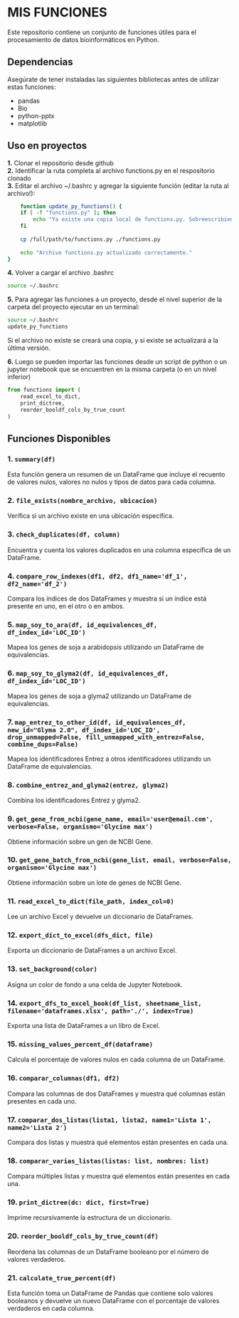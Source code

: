 # MIS FUNCIONES

Este repositorio contiene un conjunto de funciones útiles para el procesamiento de datos bioinformáticos en Python.

## Dependencias

Asegúrate de tener instaladas las siguientes bibliotecas antes de utilizar estas funciones:

- pandas
- Bio
- python-pptx
- matplotlib

## Uso en proyectos

**1.** Clonar el repositorio desde github<br>
**2.** Identificar la ruta completa al archivo functions.py en el respositorio clonado<br>
**3.** Editar el archivo ~/.bashrc y agregar la siguiente función (editar la ruta al archivo!):

```bash
    function update_py_functions() {
    if [ -f "functions.py" ]; then
        echo "Ya existe una copia local de functions.py. Sobreescribiendo..."
    fi
    
    cp /full/path/to/functions.py ./functions.py
    
    echo "Archivo functions.py actualizado correctamente."
}

```
**4.** Volver a cargar el archivo .bashrc

```bash
source ~/.bashrc
```

**5.** Para agregar las funciones a un proyecto, desde el nivel superior de la carpeta del proyecto ejecutar en un terminal:

```bash
source ~/.bashrc
update_py_functions
```
Si el archivo no existe se creará una copia, y si existe se actualizará a la última versión.

**6.** Luego se pueden importar las funciones desde un script de python o un jupyter notebook que se encuentren en la misma carpeta (o en un nivel inferior)

```python
from functions import (
    read_excel_to_dict,
    print_dictree,
    reorder_booldf_cols_by_true_count
)
```

## Funciones Disponibles

### 1. `summary(df)`

Esta función genera un resumen de un DataFrame que incluye el recuento de valores nulos, valores no nulos y tipos de datos para cada columna.

### 2. `file_exists(nombre_archivo, ubicacion)`

Verifica si un archivo existe en una ubicación específica.

### 3. `check_duplicates(df, column)`

Encuentra y cuenta los valores duplicados en una columna específica de un DataFrame.

### 4. `compare_row_indexes(df1, df2, df1_name='df_1', df2_name='df_2')`

Compara los índices de dos DataFrames y muestra si un índice está presente en uno, en el otro o en ambos.

### 5. `map_soy_to_ara(df, id_equivalences_df, df_index_id='LOC_ID')`

Mapea los genes de soja a arabidopsis utilizando un DataFrame de equivalencias.

### 6. `map_soy_to_glyma2(df, id_equivalences_df, df_index_id='LOC_ID')`

Mapea los genes de soja a glyma2 utilizando un DataFrame de equivalencias.

### 7. `map_entrez_to_other_id(df, id_equivalences_df, new_id="Glyma 2.0", df_index_id='LOC_ID', drop_unmapped=False, fill_unmapped_with_entrez=False, combine_dups=False)`

Mapea los identificadores Entrez a otros identificadores utilizando un DataFrame de equivalencias.

### 8. `combine_entrez_and_glyma2(entrez, glyma2)`

Combina los identificadores Entrez y glyma2.

### 9. `get_gene_from_ncbi(gene_name, email='user@email.com', verbose=False, organismo='Glycine max')`

Obtiene información sobre un gen de NCBI Gene.

### 10. `get_gene_batch_from_ncbi(gene_list, email, verbose=False, organismo='Glycine max')`

Obtiene información sobre un lote de genes de NCBI Gene.

### 11. `read_excel_to_dict(file_path, index_col=0)`

Lee un archivo Excel y devuelve un diccionario de DataFrames.

### 12. `export_dict_to_excel(dfs_dict, file)`

Exporta un diccionario de DataFrames a un archivo Excel.

### 13. `set_background(color)`

Asigna un color de fondo a una celda de Jupyter Notebook.

### 14. `export_dfs_to_excel_book(df_list, sheetname_list, filename='dataframes.xlsx', path='./', index=True)`

Exporta una lista de DataFrames a un libro de Excel.

### 15. `missing_values_percent_df(dataframe)`

Calcula el porcentaje de valores nulos en cada columna de un DataFrame.

### 16. `comparar_columnas(df1, df2)`

Compara las columnas de dos DataFrames y muestra qué columnas están presentes en cada uno.

### 17. `comparar_dos_listas(lista1, lista2, name1='Lista 1', name2='Lista 2')`

Compara dos listas y muestra qué elementos están presentes en cada una.

### 18. `comparar_varias_listas(listas: list, nombres: list)`

Compara múltiples listas y muestra qué elementos están presentes en cada una.

### 19. `print_dictree(dc: dict, first=True)`

Imprime recursivamente la estructura de un diccionario.

### 20. `reorder_booldf_cols_by_true_count(df)`

Reordena las columnas de un DataFrame booleano por el número de valores verdaderos.

### 21. `calculate_true_percent(df)`

Esta función toma un DataFrame de Pandas que contiene solo valores booleanos y devuelve un nuevo DataFrame con el porcentaje de valores verdaderos en cada columna.

